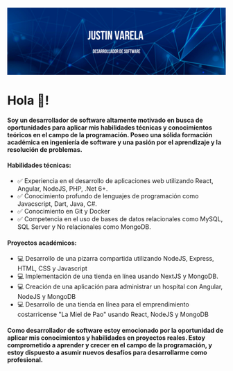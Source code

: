 ![Justin Varela](https://raw.githubusercontent.com/justin-rgb/justin-rgb/main/banner_justin_varela_v2.png)

# **Hola 👋!**

#### Soy un desarrollador de software altamente motivado en busca de oportunidades para aplicar mis habilidades técnicas y conocimientos teóricos en el campo de la programación. Poseo una sólida formación académica en ingeniería de software y una pasión por el aprendizaje y la resolución de problemas.

#### Habilidades técnicas:
- ✅ Experiencia en el desarrollo de aplicaciones web utilizando React, Angular, NodeJS, PHP, .Net 6+.
- ✅ Conocimiento profundo de lenguajes de programación como Javacscript, Dart, Java, C#.
- ✅ Conocimiento en Git y Docker
- ✅ Competencia en el uso de bases de datos relacionales como MySQL, SQL Server y No relacionales como MongoDB.
 
#### Proyectos académicos:
- 💻 Desarrollo de una pizarra compartida utilizando NodeJS, Express, HTML, CSS y Javascript
- 💻 Implementación de una tienda en línea usando NextJS y MongoDB.
- 💻 Creación de una aplicación para administrar un hospital con Angular, NodeJS y MongoDB
- 💻 Desarrollo de una tienda en línea para el emprendimiento costarricense "La Miel de Pao" usando React, NodeJS y MongoDB

 
#### Como desarrollador de software estoy emocionado por la oportunidad de aplicar mis conocimientos y habilidades en proyectos reales. Estoy comprometido a aprender y crecer en el campo de la programación, y estoy dispuesto a asumir nuevos desafíos para desarrollarme como profesional.
